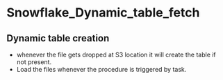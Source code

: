 # Snowflake_Dynamic_table_fetch

## Dynamic table creation
- whenever the file gets dropped at S3 location it will create the table if not present.
- Load the files whenever the procedure is triggered by task. 
